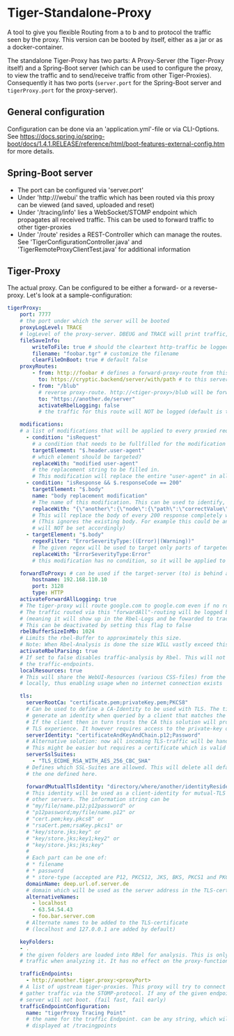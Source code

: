# Tiger-Standalone-Proxy

A tool to give you flexible Routing from a to b and to protocol the traffic seen by the proxy.
This version can be booted by itself, either as a jar or as a docker-container.

The standalone Tiger-Proxy has two parts: A Proxy-Server (the Tiger-Proxy itself) and a 
Spring-Boot server (which can be used to configure the proxy, to view the traffic and to
send/receive traffic from other Tiger-Proxies). Consequently it has two ports 
(`server.port` for the Spring-Boot server and `tigerProxy.port` for the proxy-server).

## General configuration

Configuration can be done via an 'application.yml'-file or via CLI-Options.
See https://docs.spring.io/spring-boot/docs/1.4.1.RELEASE/reference/html/boot-features-external-config.htm
for more details.

## Spring-Boot server

* The port can be configured via 'server.port'
* Under 'http://<server>/webui' the traffic which has been routed via this proxy can be viewed (and saved, uploaded and reset)
* Under '/tracing/info' lies a WebSocket/STOMP endpoint which propagates all received traffic. 
This can be used to forward traffic to other tiger-proxies
* Under '/route' resides a REST-Controller which can manage the routes. 
See 'TigerConfigurationController.java' and 'TigerRemoteProxyClientTest.java' for additional information

## Tiger-Proxy

The actual proxy. Can be configured to be either a forward- or a reverse-proxy.
Let's look at a sample-configuration:

```YAML
tigerProxy:
    port: 7777 
    # the port under which the server will be booted
    proxyLogLevel: TRACE
    # logLevel of the proxy-server. DBEUG and TRACE will print traffic, so use with care!
    fileSaveInfo:
        writeToFile: true # should the cleartext http-traffic be logged to a file?
        filename: "foobar.tgr" # customize the filename
        clearFileOnBoot: true # default false
    proxyRoutes:
        - from: http://foobar # defines a forward-proxy-route from this server...
          to: https://cryptic.backend/server/with/path # to this server
        - from: "/blub" 
          # reverse proxy-route. http://<tiger-proxy>/blub will be forwarded
          to: "https://another.de/server"
          activateRbelLogging: false 
          # the traffic for this route will NOT be logged (default is true)

    modifications:
    # a list of modifications that will be applied to every proxied request and response
      - condition: "isRequest"
        # a condition that needs to be fullfilled for the modification to be applied (JEXL grammar)
        targetElement: "$.header.user-agent"
        # which element should be targeted?
        replaceWith: "modified user-agent"
        # the replacement string to be filled in. 
        # This modification will replace the entire "user-agent" in all requests
      - condition: "isResponse && $.responseCode == 200"
        targetElement: "$.body"
        name: "body replacement modification"
        # The name of this modification. This can be used to identify, alter or remove this modification
        replaceWith: "{\"another\":{\"node\":{\"path\":\"correctValue\"}}}"
        # This will replace the body of every 200 response completely with the given json-string
        # (This ignores the existing body. For example this could be an XML-body. Content-Type-headers
        # will NOT be set accordingly)
      - targetElement: "$.body"
        regexFilter: "ErrorSeverityType:((Error)|(Warning))"
        # The given regex will be used to target only parts of targeted element.
        replaceWith: "ErrorSeverityType:Error"
        # this modification has no condition, so it will be applied to every request and every response

    forwardToProxy: # can be used if the target-server (to) is behind another proxy
        hostname: 192.168.110.10
        port: 3128
        type: HTTP
    activateForwardAllLogging: true
    # The tiger-proxy will route google.com to google.com even if no route is set.
    # The traffic routed via this "forwardAll"-routing will be logged by default
    # (meaning it will show up in the Rbel-Logs and be fowarded to tracing-clients)
    # This can be deactivated by setting this flag to false
    rbelBufferSizeInMb: 1024 
    # Limits the rbel-Buffer to approximately this size.
    # Note: When Rbel-Analysis is done the size WILL vastly exceed this limit!
    activateRbelParsing: true 
    # If set to false disables traffic-analysis by Rbel. This will not impeed proxy-forwarding nor
    # the traffic-endpoints.
    localResources: true
    # This will share the WebUI-Resources (various CSS-files) from the tiger-proxy 
    # locally, thus enabling usage when no internet connection exists

    tls:
      serverRootCa: "certificate.pem;privateKey.pem;PKCS8"
      # Can be used to define a CA-Identity to be used with TLS. The tiger-proxy will
      # generate an identity when queried by a client that matches the configured route.
      # If the client then in turn trusts the CA this solution will provide you with a seamless
      # TLS experience. It however requires access to the private-key of a trusted CA.
      serverIdentity: "certificateAndKeyAndChain.p12;Password"
      # Alternative solution: now all incoming TLS-traffic will be handled using this identity.
      # This might be easier but requires a certificate which is valid for the configured routes
      serverSslSuites:
        - "TLS_ECDHE_RSA_WITH_AES_256_CBC_SHA"
      # Defines which SSL-Suites are allowed. This will delete all default-suites and only add 
      # the one defined here.

      forwardMutualTlsIdentity: "directory/where/another/identityResides.jks;changeit;JKS"
      # This identity will be used as a client-identity for mutual-TLS when forwarding to
      # other servers. The information string can be
      # "my/file/name.p12;p12password" or
      # "p12password;my/file/name.p12" or
      # "cert.pem;key.pkcs8" or
      # "rsaCert.pem;rsaKey.pkcs1" or
      # "key/store.jks;key" or
      # "key/store.jks;key1;key2" or
      # "key/store.jks;jks;key"
      # 
      # Each part can be one of:
      # * filename
      # * password
      # * store-type (accepted are P12, PKCS12, JKS, BKS, PKCS1 and PKCS8)
      domainName: deep.url.of.server.de
      # domain which will be used as the server address in the TLS-certificate
      alternativeNames:
        - localhost
        - 63.54.54.43
        - foo.bar.server.com
      # Alternate names to be added to the TLS-certificate 
      # (localhost and 127.0.0.1 are added by default)

    keyFolders:
    - .
    # the given folders are loaded into RBel for analysis. This is only necessary to decrypt 
    # traffic when analyzing it. It has no effect on the proxy-functions themselves.

    trafficEndpoints:
      - http://another.tiger.proxy:<proxyPort>
    # A list of upstream tiger-proxies. This proxy will try to connect to all given sources to
    # gather traffic via the STOMP-protocol. If any of the given endpoints are not accesible the
    # server will not boot. (fail fast, fail early)
    trafficEndpointConfiguration:
      name: "tigerProxy Tracing Point"
      # the name for the traffic Endpoint. can be any string, which will be
      # displayed at /tracingpoints
```
